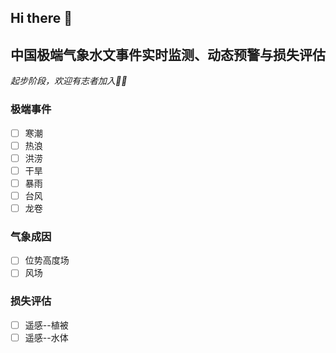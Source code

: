 ## Hi there 👋

<!--
🙋‍♀️ A short introduction - what is your organization all about?
🌈 Contribution guidelines - how can the community get involved?
👩‍💻 Useful resources - where can the community find your docs? Is there anything else the community should know?
🍿 Fun facts - what does your team eat for breakfast?
🧙 Remember, you can do mighty things with the power of [Markdown](https://docs.github.com/github/writing-on-github/getting-started-with-writing-and-formatting-on-github/basic-writing-and-formatting-syntax)
-->


## 中国极端气象水文事件实时监测、动态预警与损失评估

_起步阶段，欢迎有志者加入🙋‍♀️_

### 极端事件
- [ ] 寒潮
- [ ] 热浪
- [ ] 洪涝
- [ ] 干旱
- [ ] 暴雨
- [ ] 台风
- [ ] 龙卷

### 气象成因

- [ ] 位势高度场
- [ ] 风场

### 损失评估
- [ ] 遥感--植被
- [ ] 遥感--水体
